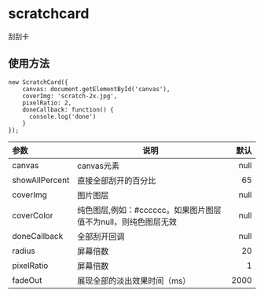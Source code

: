 # scratchcard
刮刮卡

## 使用方法

```
new ScratchCard({
    canvas: document.getElementById('canvas'),
    coverImg: 'scratch-2x.jpg',
    pixelRatio: 2,
    doneCallback: function() {
      console.log('done')
    }
});
```

| 参数 |  说明 | 默认 |
|:-----|------|-----:|
|canvas|canvas元素|null|
|showAllPercent|直接全部刮开的百分比|65|
|coverImg|图片图层|null|
|coverColor|纯色图层,例如：#cccccc。如果图片图层值不为null，则纯色图层无效|null|
|doneCallback|全部刮开回调|null|
|radius|屏幕倍数|20|
|pixelRatio|屏幕倍数|1|
|fadeOut|展现全部的淡出效果时间（ms）|2000|
